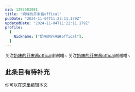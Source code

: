 ```yaml
---
mid: 1292503081
title: "奶味的芥末酱offical"
pubDate: "2024-11-04T11:22:11.179Z"
updatedDate: "2024-11-04T11:22:11.179Z"
profile:
  {
    Nickname: ["奶味的芥末酱offical"],
  }
---
```


关注[奶味的芥末酱offical](https://space.bilibili.com/1292503081)谢谢喵~ 关注[奶味的芥末酱offical](https://space.bilibili.com/1292503081)谢谢喵~

## 此条目有待补充
你可以在[这里](https://github.com/Yuhanawa/VTuber.ICU/edit/master/src/content/v/奶味的芥末酱offical/index.md)编辑本文
